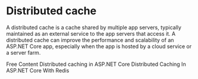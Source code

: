 # Distributed cache

A distributed cache is a cache shared by multiple app servers, typically maintained as an external service to the app servers that access it. A distributed cache can improve the performance and scalability of an ASP.NET Core app, especially when the app is hosted by a cloud service or a server farm.

<ResourceGroupTitle>Free Content</ResourceGroupTitle>
<BadgeLink colorScheme='yellow' badgeText='Read' href='https://learn.microsoft.com/en-us/aspnet/core/performance/caching/distributed?view=aspnetcore-7.0'>Distributed caching in ASP.NET Core</BadgeLink>
<BadgeLink badgeText='Watch' href='https://www.youtube.com/watch?v=Tt5zIKVMMbs'>Distributed Caching In ASP.NET Core With Redis</BadgeLink>